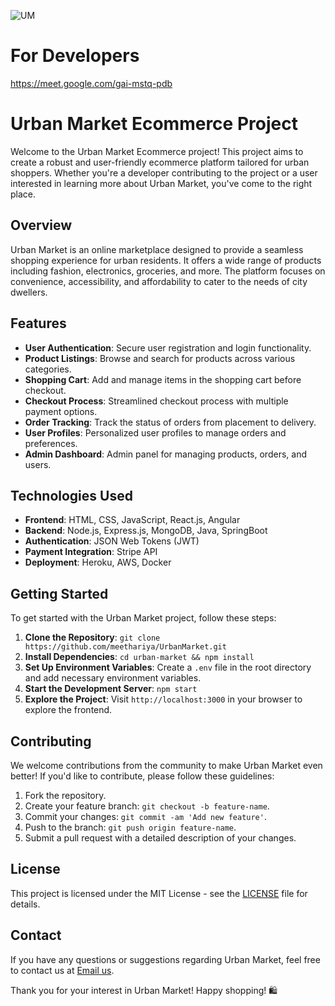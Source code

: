![UM](https://github.com/meethariya/UrbanMarket/assets/77565310/b2371e24-ed63-415e-bee3-960bd1cf86ea)
# For Developers
https://meet.google.com/gai-mstq-pdb

# Urban Market Ecommerce Project

Welcome to the Urban Market Ecommerce project! This project aims to create a robust and user-friendly ecommerce platform tailored for urban shoppers. Whether you're a developer contributing to the project or a user interested in learning more about Urban Market, you've come to the right place.

## Overview

Urban Market is an online marketplace designed to provide a seamless shopping experience for urban residents. It offers a wide range of products including fashion, electronics, groceries, and more. The platform focuses on convenience, accessibility, and affordability to cater to the needs of city dwellers.

## Features

- **User Authentication**: Secure user registration and login functionality.
- **Product Listings**: Browse and search for products across various categories.
- **Shopping Cart**: Add and manage items in the shopping cart before checkout.
- **Checkout Process**: Streamlined checkout process with multiple payment options.
- **Order Tracking**: Track the status of orders from placement to delivery.
- **User Profiles**: Personalized user profiles to manage orders and preferences.
- **Admin Dashboard**: Admin panel for managing products, orders, and users.

## Technologies Used

- **Frontend**: HTML, CSS, JavaScript, React.js, Angular
- **Backend**: Node.js, Express.js, MongoDB, Java, SpringBoot
- **Authentication**: JSON Web Tokens (JWT)
- **Payment Integration**: Stripe API
- **Deployment**: Heroku, AWS, Docker

## Getting Started

To get started with the Urban Market project, follow these steps:

1. **Clone the Repository**: `git clone https://github.com/meethariya/UrbanMarket.git`
2. **Install Dependencies**: `cd urban-market && npm install`
3. **Set Up Environment Variables**: Create a `.env` file in the root directory and add necessary environment variables.
4. **Start the Development Server**: `npm start`
5. **Explore the Project**: Visit `http://localhost:3000` in your browser to explore the frontend.

## Contributing

We welcome contributions from the community to make Urban Market even better! If you'd like to contribute, please follow these guidelines:

1. Fork the repository.
2. Create your feature branch: `git checkout -b feature-name`.
3. Commit your changes: `git commit -am 'Add new feature'`.
4. Push to the branch: `git push origin feature-name`.
5. Submit a pull request with a detailed description of your changes.

## License

This project is licensed under the MIT License - see the [LICENSE](LICENSE) file for details.

## Contact

If you have any questions or suggestions regarding Urban Market, feel free to contact us at [Email us](mailto:aniketbedarkar1962@gmail.com).

Thank you for your interest in Urban Market! Happy shopping! 🛍️


